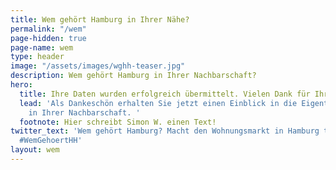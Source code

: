 ```yaml
---
title: Wem gehört Hamburg in Ihrer Nähe?
permalink: "/wem"
page-hidden: true
page-name: wem
type: header
image: "/assets/images/wghh-teaser.jpg"
description: Wem gehört Hamburg in Ihrer Nachbarschaft?
hero:
  title: Ihre Daten wurden erfolgreich übermittelt. Vielen Dank für Ihre Teilnahme!
  lead: 'Als Dankeschön erhalten Sie jetzt einen Einblick in die Eigentumsverhältnisse
    in Ihrer Nachbarschaft. '
  footnote: Hier schreibt Simon W. einen Text!
twitter_text: 'Wem gehört Hamburg? Macht den Wohnungsmarkt in Hamburg transparenter.
  #WemGehoertHH'
layout: wem
---
```


